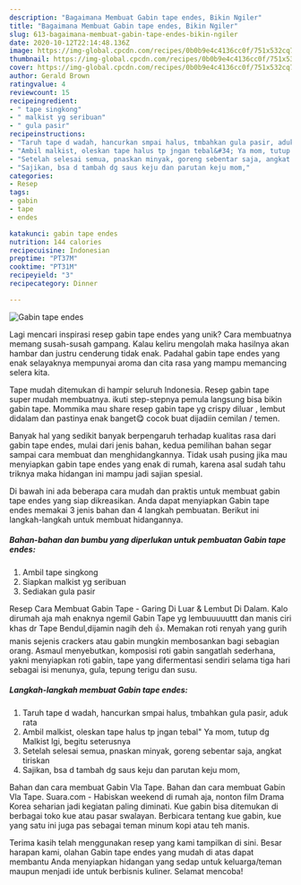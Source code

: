 ```yaml
---
description: "Bagaimana Membuat Gabin tape endes, Bikin Ngiler"
title: "Bagaimana Membuat Gabin tape endes, Bikin Ngiler"
slug: 613-bagaimana-membuat-gabin-tape-endes-bikin-ngiler
date: 2020-10-12T22:14:48.136Z
image: https://img-global.cpcdn.com/recipes/0b0b9e4c4136cc0f/751x532cq70/gabin-tape-endes-foto-resep-utama.jpg
thumbnail: https://img-global.cpcdn.com/recipes/0b0b9e4c4136cc0f/751x532cq70/gabin-tape-endes-foto-resep-utama.jpg
cover: https://img-global.cpcdn.com/recipes/0b0b9e4c4136cc0f/751x532cq70/gabin-tape-endes-foto-resep-utama.jpg
author: Gerald Brown
ratingvalue: 4
reviewcount: 15
recipeingredient:
- " tape singkong"
- " malkist yg seribuan"
- " gula pasir"
recipeinstructions:
- "Taruh tape d wadah, hancurkan smpai halus, tmbahkan gula pasir, aduk rata"
- "Ambil malkist, oleskan tape halus tp jngan tebal&#34; Ya mom, tutup dg Malkist lgi, begitu seterusnya"
- "Setelah selesai semua, pnaskan minyak, goreng sebentar saja, angkat tiriskan"
- "Sajikan, bsa d tambah dg saus keju dan parutan keju mom,"
categories:
- Resep
tags:
- gabin
- tape
- endes

katakunci: gabin tape endes 
nutrition: 144 calories
recipecuisine: Indonesian
preptime: "PT37M"
cooktime: "PT31M"
recipeyield: "3"
recipecategory: Dinner

---
```



![Gabin tape endes](https://img-global.cpcdn.com/recipes/0b0b9e4c4136cc0f/751x532cq70/gabin-tape-endes-foto-resep-utama.jpg)

Lagi mencari inspirasi resep gabin tape endes yang unik? Cara membuatnya memang susah-susah gampang. Kalau keliru mengolah maka hasilnya akan hambar dan justru cenderung tidak enak. Padahal gabin tape endes yang enak selayaknya mempunyai aroma dan cita rasa yang mampu memancing selera kita.

Tape mudah ditemukan di hampir seluruh Indonesia. Resep gabin tape super mudah membuatnya. ikuti step-stepnya pemula langsung bisa bikin gabin tape. Mommika mau share resep gabin tape yg crispy diluar , lembut didalam dan pastinya enak banget😋 cocok buat dijadiin cemilan / temen.

Banyak hal yang sedikit banyak berpengaruh terhadap kualitas rasa dari gabin tape endes, mulai dari jenis bahan, kedua pemilihan bahan segar sampai cara membuat dan menghidangkannya. Tidak usah pusing jika mau menyiapkan gabin tape endes yang enak di rumah, karena asal sudah tahu triknya maka hidangan ini mampu jadi sajian spesial.


Di bawah ini ada beberapa cara mudah dan praktis untuk membuat gabin tape endes yang siap dikreasikan. Anda dapat menyiapkan Gabin tape endes memakai 3 jenis bahan dan 4 langkah pembuatan. Berikut ini langkah-langkah untuk membuat hidangannya.

<!--inarticleads1-->

##### Bahan-bahan dan bumbu yang diperlukan untuk pembuatan Gabin tape endes:

1. Ambil  tape singkong
1. Siapkan  malkist yg seribuan
1. Sediakan  gula pasir


Resep Cara Membuat Gabin Tape - Garing Di Luar &amp; Lembut Di Dalam. Kalo dirumah aja mah enaknya ngemil Gabin Tape yg lembuuuuuttt dan manis ciri khas dr Tape Bendul,dijamin nagih deh 👍. Memakan roti renyah yang gurih manis sejenis crackers atau gabin mungkin membosankan bagi sebagian orang. Asmaul menyebutkan, komposisi roti gabin sangatlah sederhana, yakni menyiapkan roti gabin, tape yang difermentasi sendiri selama tiga hari sebagai isi menunya, gula, tepung terigu dan susu. 

<!--inarticleads2-->

##### Langkah-langkah membuat Gabin tape endes:

1. Taruh tape d wadah, hancurkan smpai halus, tmbahkan gula pasir, aduk rata
1. Ambil malkist, oleskan tape halus tp jngan tebal&#34; Ya mom, tutup dg Malkist lgi, begitu seterusnya
1. Setelah selesai semua, pnaskan minyak, goreng sebentar saja, angkat tiriskan
1. Sajikan, bsa d tambah dg saus keju dan parutan keju mom,


Bahan dan cara membuat Gabin Vla Tape. Bahan dan cara membuat Gabin Vla Tape. Suara.com - Habiskan weekend di rumah aja, nonton film Drama Korea seharian jadi kegiatan paling diminati. Kue gabin bisa ditemukan di berbagai toko kue atau pasar swalayan. Berbicara tentang kue gabin, kue yang satu ini juga pas sebagai teman minum kopi atau teh manis. 

Terima kasih telah menggunakan resep yang kami tampilkan di sini. Besar harapan kami, olahan Gabin tape endes yang mudah di atas dapat membantu Anda menyiapkan hidangan yang sedap untuk keluarga/teman maupun menjadi ide untuk berbisnis kuliner. Selamat mencoba!
